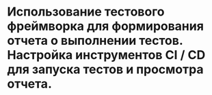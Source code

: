 # Использование тестового фреймворка для формирования отчета о выполнении тестов. Настройка инструментов CI / CD для запуска тестов и просмотра отчета.
